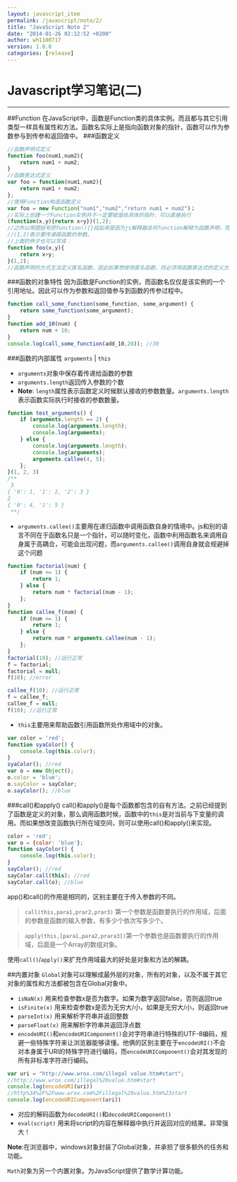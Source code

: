 ```yaml
---
layout: javascript_item
permalink: /javascript/note/2/
title: "JavaScript Note 2"
date: "2014-01-26 02:12:52 +0200"
author: wh1100717
version: 1.0.0
categories: [release]
---
```




Javascript学习笔记(二)
=========

---
##Function
在JavaScript中，函数是Function类的具体实例。而且都与其它引用类型一样具有属性和方法。函数名实际上是指向函数对象的指针，函数可以作为参数参与到传参和返回值中。
###函数定义
```javascript
//函数声明式定义
function foo(num1,num2){
    return num1 + num2;
}
//函数表达式定义
var foo = function(num1,num2){
    return num1 + num2;
};
//使用Function构造函数定义
var foo = new Function("num1","num2","return num1 + num2")；
//实际上创建一个Function实例并不一定要赋值给具体的指针，可以直接执行
(function(x,y){return x+y})(1,2);
//之所以用圆括号把function(){}括起来是因为js解释器会将function解释为函数声明，而函数声明不能直接跟着(x,y)，我们需要将其转换为函数表达式。
//(1,2)表示要传递跟函数的参数。
//上面的例子也可以写成：
function foo(x,y){
    return x+y;
}(1,2);
//函数声明的方式无法定义匿名函数，因此如果想使用匿名函数，则必须用函数表达式的定义方式。
```

###函数的对象特性
因为函数是Function的实例，而函数名仅仅是该实例的一个引用地址。因此可以作为参数和返回值参与到函数的传参过程中。

```javascript
function call_some_function(some_function, some_argument) {
    return some_function(some_argument);
}
function add_10(num) {
    return num + 10;
}
console.log(call_some_function(add_10,20)); //30
```

###函数的内部属性
`arguments` | `this`

*   `arguments`对象中保存着传递给函数的参数
*   `arguments.length`返回传入参数的个数
*   **Note**: `length`属性表示函数定义时候默认接收的参数数量。`arguments.length`表示函数实际执行时接收的参数数量。

```javascript
function test_arguments() {
    if (arguments.length == 2) {
        console.log(arguments.length); 
        console.log(arguments); 
    } else {
        console.log(arguments.length); 
        console.log(arguments); 
        arguments.callee(4, 5);
    };
}(1, 2, 3)
/**
 3
{ '0': 1, '1': 2, '2': 3 }
2
{ '0': 4, '1': 5 }
 **/
```
*   `arguments.callee()`主要用在递归函数中调用函数自身的情境中。js和别的语言不同在于函数名只是一个指针，可以随时变化，函数中利用函数名来调用自身属于高耦合，可能会出现问题，而`arguments.callee()`调用自身就会规避掉这个问题

```javascript
function factorial(num) {
    if (num <= 1) {
        return 1;
    } else {
        return num * factorial(num - 1);
    };
}
function callee_f(num) {
    if (num <= 1) {
        return 1;
    } else {
        return num * arguments.callee(num - 1);
    };
}
factorial(10); //运行正常
f = factorial;
factorial = null;
f(10); //error

callee_f(10); //运行正常
f = callee_f;
callee_f = null;
f(10); //运行正常
```

*   `this`主要用来帮助函数引用函数所处作用域中的对象。

```javascript
var color = 'red';
function syaColor() {
    console.log(this.color);
}
syaColor(); //red
var o = new Object();
o.color = 'blue';
o.sayColor = sayColor;
o.sayColor(); //blue
```

###call()和apply()
call()和apply()是每个函数都包含的自有方法。之前已经提到了函数是定义的对象，那么调用函数时候，函数中的`this`是对当前与下变量的调用。而如果想改变函数执行所在域空间，则可以使用call()和apply()来实现。

```javascript
color = 'red';
var o = {color: 'blue'};
function sayColor() {
    console.log(this.color);
}
sayColor(); //red
sayColor.call(this); //red
sayColor.call(o); //blue
```
app()和call()的作用是相同的，区别主要在于传入参数的不同。
>`call(this,para1,prar2,prar3)` 第一个参数是函数要执行的作用域，后面的参数是函数的输入参数，有多少个依次写多少个。

>`apply(this,[para1,para2,prara3])`第一个参数也是函数要执行的作用域，后面是一个Array的数组对象。

使用`call()`/`apply()`来扩充作用域最大的好处是对象和方法的解耦。

##内置对象
`Global`对象可以理解成最外层的对象，所有的对象，以及不属于其它对象的属性和方法都被包含在Global对象中。
*   `isNaN(x)` 用来检查参数x是否为数字。如果为数字返回false，否则返回true
*   `isFinite(x)` 用来检查参数x是否为无穷大/小，如果是无穷大/小，则返回true
*   `parseInt(x)` 用来解析字符串并返回整数
*   `parseFloat(x)` 用来解析字符串并返回浮点数
*   `encodeURI()`和`encodeURIComponent()`会对字符串进行特殊的UTF-8编码，规避一些特殊字符来让浏览器能够读懂。他俩的区别主要在于`encodeURI()`不会对本身属于URI的特殊字符进行编码，而`encodeURIComponent()`会对其发现的所有非标准字符进行编码。

```javascript
var uri = "http://www.wrox.com/illegal value.htm#start";
//http://www.wrox.com/illegal%20value.htm#start
console.log(encodeURI(uri))
//http%3A%2F%2Fwww.wrox.com%2Fillegal%20value.htm%23start
console.log(encodeURIComponent(uri))
```
*   对应的解码函数为`decodeURI()`和`decodeURIComponent()`
*   `eval(script)` 用来将script的内容在解释器中执行并返回对应的结果。非常强大！

**Note**:在浏览器中，windows对象封装了Global对象，并承担了很多额外的任务和功能。

`Math`对象为另一个内置对象。为JavaScript提供了数学计算功能。

